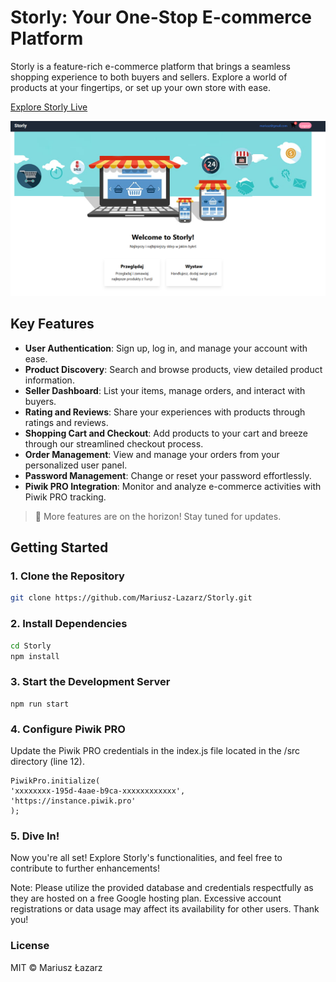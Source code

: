 # Storly: Your One-Stop E-commerce Platform

Storly is a feature-rich e-commerce platform that brings a seamless shopping experience to both buyers and sellers. Explore a world of products at your fingertips, or set up your own store with ease.

[Explore Storly Live](https://storly.netlify.app/)

![Storly Banner](./img/Banner.png)

## Key Features

- **User Authentication**: Sign up, log in, and manage your account with ease.
- **Product Discovery**: Search and browse products, view detailed product information.
- **Seller Dashboard**: List your items, manage orders, and interact with buyers.
- **Rating and Reviews**: Share your experiences with products through ratings and reviews.
- **Shopping Cart and Checkout**: Add products to your cart and breeze through our streamlined checkout process.
- **Order Management**: View and manage your orders from your personalized user panel.
- **Password Management**: Change or reset your password effortlessly.
- **Piwik PRO Integration**: Monitor and analyze e-commerce activities with Piwik PRO tracking.

> 🚀 More features are on the horizon! Stay tuned for updates.

## Getting Started

### 1. Clone the Repository

```bash
git clone https://github.com/Mariusz-Lazarz/Storly.git
```

### 2. Install Dependencies

```bash
cd Storly
npm install
```

### 3. Start the Development Server

```
npm run start
```

### 4. Configure Piwik PRO

Update the Piwik PRO credentials in the index.js file located in the /src directory (line 12).

```
PiwikPro.initialize(
'xxxxxxxx-195d-4aae-b9ca-xxxxxxxxxxxx',
'https://instance.piwik.pro'
);
```

### 5. Dive In!

Now you're all set! Explore Storly's functionalities, and feel free to contribute to further enhancements!

Note: Please utilize the provided database and credentials respectfully as they are hosted on a free Google hosting plan. Excessive account registrations or data usage may affect its availability for other users. Thank you!

### License

MIT © Mariusz Łazarz
